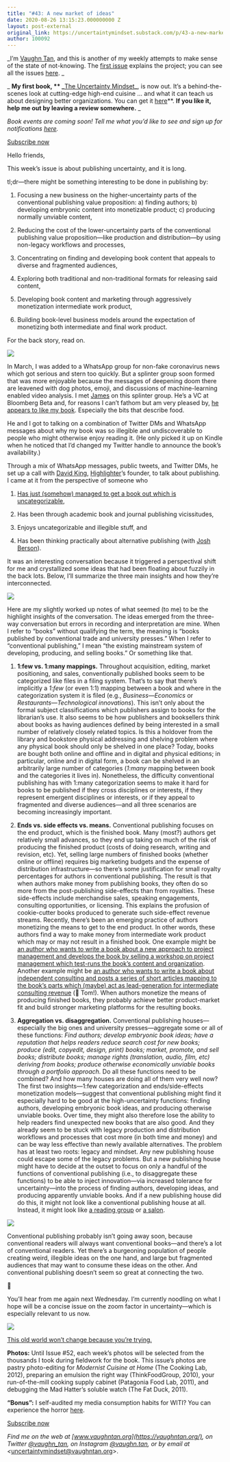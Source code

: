 ```yaml
---
title: "#43: A new market of ideas"
date: 2020-08-26 13:15:23.000000000 Z
layout: post-external
original_link: https://uncertaintymindset.substack.com/p/43-a-new-market-of-ideas
author: 100092
---
```


_I’m [Vaughn Tan](https://vaughntan.org/), and this is another of my weekly attempts to make sense of the state of not-knowing. The [first issue](https://uncertaintymindset.substack.com/p/the-uncertainty-mindset) explains the project; you can see all the issues [here](https://uncertaintymindset.substack.com/). _

_ **My first book, ** _**[The Uncertainty Mindset](https://uncertaintymindset.org/)**_**, is now out. It’s a behind-the-scenes look at cutting-edge high-end cuisine … and what it can teach us about designing better organizations. You can get it [here](https://uncertaintymindset.org/resources.html#buy)**. **If you like it, help me out by leaving a review somewhere.** _

_Book events are coming soon! Tell me what you’d like to see and sign up for notifications [here](https://forms.gle/LDs9ekaQxoRnLn5V6)._

[Subscribe now](https://uncertaintymindset.substack.com/subscribe?)

Hello friends,

This week’s issue is about publishing uncertainty, and it is long.

tl;dr—there might be something interesting to be done in publishing by:

1. Focusing a new business on the higher-uncertainty parts of the conventional publishing value proposition: a) finding authors; b) developing embryonic content into monetizable product; c) producing normally unviable content, 

2. Reducing the cost of the lower-uncertainty parts of the conventional publishing value proposition—like production and distribution—by using non-legacy workflows and processes,

3. Concentrating on finding and developing book content that appeals to diverse and fragmented audiences, 

4. Exploring both traditional and non-traditional formats for releasing said content,

5. Developing book content and marketing through aggressively monetization intermediate work product,

6. Building book-level business models around the expectation of monetizing both intermediate and final work product.

For the back story, read on.

[![](https://substackcdn.com/image/fetch/w_1456,c_limit,f_auto,q_auto:good,fl_progressive:steep/https%3A%2F%2Fbucketeer-e05bbc84-baa3-437e-9518-adb32be77984.s3.amazonaws.com%2Fpublic%2Fimages%2F7f02c104-ad21-4dc7-af04-905527197133_980x1306.jpeg)](https://substackcdn.com/image/fetch/f_auto,q_auto:good,fl_progressive:steep/https%3A%2F%2Fbucketeer-e05bbc84-baa3-437e-9518-adb32be77984.s3.amazonaws.com%2Fpublic%2Fimages%2F7f02c104-ad21-4dc7-af04-905527197133_980x1306.jpeg)

In March, I was added to a WhatsApp group for non-fake coronavirus news which got serious and stern too quickly. But a splinter group soon formed that was more enjoyable because the messages of deepening doom there are leavened with dog photos, emoji, and discussions of machine-learning enabled video analysis. I met [James](https://about.me/jamescham) on this splinter group. He’s a VC at Bloomberg Beta and, for reasons I can’t fathom but am very pleased by, [he appears to like my book](https://twitter.com/jamescham/status/1294758546802794496). Especially the bits that describe food.

He and I got to talking on a combination of Twitter DMs and WhatsApp messages about why my book was so illegible and undiscoverable to people who might otherwise enjoy reading it. (He only picked it up on Kindle when he noticed that I’d changed my Twitter handle to announce the book’s availability.)

Through a mix of WhatsApp messages, public tweets, and Twitter DMs, he set up a call with [David King](https://twitter.com/dksf), [Highlighter](https://highlighter.com/)’s founder, to talk about publishing. I came at it from the perspective of someone who

1. [Has just (somehow) managed to get a book out which is uncategorizable](https://uncertaintymindset.substack.com/p/40-trials-and-tribulations), 

2. Has been through academic book and journal publishing vicissitudes, 

3. Enjoys uncategorizable and illegible stuff, and 

4. Has been thinking practically about alternative publishing (with [Josh Berson](https://joshberson.net/)). 

It was an interesting conversation because it triggered a perspectival shift for me and crystallized some ideas that had been floating about fuzzily in the back lots. Below, I’ll summarize the three main insights and how they’re interconnected.

[![](https://substackcdn.com/image/fetch/w_1456,c_limit,f_auto,q_auto:good,fl_progressive:steep/https%3A%2F%2Fbucketeer-e05bbc84-baa3-437e-9518-adb32be77984.s3.amazonaws.com%2Fpublic%2Fimages%2Fe5e5d56d-34ba-409d-a26a-4e8b68d5451d_919x1200.jpeg)](https://substackcdn.com/image/fetch/f_auto,q_auto:good,fl_progressive:steep/https%3A%2F%2Fbucketeer-e05bbc84-baa3-437e-9518-adb32be77984.s3.amazonaws.com%2Fpublic%2Fimages%2Fe5e5d56d-34ba-409d-a26a-4e8b68d5451d_919x1200.jpeg)

Here are my slightly worked up notes of what seemed (to me) to be the highlight insights of the conversation. The ideas emerged from the three-way conversation but errors in recording and interpretation are mine. When I refer to “books” without qualifying the term, the meaning is “books published by conventional trade and university presses.” When I refer to “conventional publishing,” I mean “the existing mainstream system of developing, producing, and selling books.” Or something like that.

1. **1:few vs. 1:many mappings.** Throughout acquisition, editing, market positioning, and sales, conventionally published books seem to be categorized like files in a filing system. That’s to say that there’s implicitly a _1:few_ (or even 1:1) mapping between a book and where in the categorization system it is filed (e.g., _Business—Economics_ or _Restaurants—Technological innovations_). This isn’t only about the formal subject classifications which publishers assign to books for the librarian’s use. It also seems to be how publishers and booksellers think about books as having audiences defined by being interested in a small number of relatively closely related topics. Is this a holdover from the library and bookstore physical addressing and shelving problem where any physical book should only be shelved in one place? Today, books are bought both online and offline and in digital and physical editions; in particular, online and in digital form, a book can be shelved in an arbitrarily large number of categories (_1:many_ mapping between book and the categories it lives in). Nonetheless, the difficulty conventional publishing has with 1:many categorization seems to make it hard for books to be published if they cross disciplines or interests, if they represent emergent disciplines or interests, or if they appeal to fragmented and diverse audiences—and all three scenarios are becoming increasingly important.

2. **Ends vs. side effects vs. means.** Conventional publishing focuses on the end product, which is the finished book. Many (most?) authors get relatively small advances, so they end up taking on much of the risk of producing the finished product (costs of doing research, writing and revision, etc). Yet, selling large numbers of finished books (whether online or offline) requires big marketing budgets and the expense of distribution infrastructure—so there’s some justification for small royalty percentages for authors in conventional publishing. The result is that when authors make money from publishing books, they often do so more from the post-publishing side-effects than from royalties. These side-effects include merchandise sales, speaking engagements, consulting opportunities, or licensing. This explains the profusion of cookie-cutter books produced to generate such side-effect revenue streams. Recently, there’s been an emerging practice of authors monetizing the means to get to the end product. In other words, these authors find a way to make money from intermediate work product which may or may not result in a finished book. One example might be [an author who wants to write a book about a new approach to project management and develops the book by selling a workshop on project management which test-runs the book’s content and organization](https://m.signalvnoise.com/how-i-wrote-shape-up/). Another example might be [an author who wants to write a book about independent consulting and posts a series of short articles mapping to the book’s parts which (maybe) act as lead-generation for intermediate consulting revenue](https://tomcritchlow.com/strategy/) (👋 Tom!). When authors monetize the means of producing finished books, they probably achieve better product-market fit and build stronger marketing platforms for the resulting books.

3. **Aggregation vs. disaggregation.** Conventional publishing houses—especially the big ones and university presses—aggregate some or all of these functions: _Find authors; develop embryonic book ideas; have a reputation that helps readers reduce search cost for new books; produce (edit, copyedit, design, print) books; market, promote, and sell books; distribute books; manage rights (translation, audio, film, etc) deriving from books; produce otherwise economically unviable books through a portfolio approach._ Do all these functions need to be combined? And how many houses are doing all of them very well now? The first two insights—1:few categorization and ends/side-effects monetization models—suggest that conventional publishing might find it especially hard to be good at the high-uncertainty functions: finding authors, developing embryonic book ideas, and producing otherwise unviable books. Over time, they might also therefore lose the ability to help readers find unexpected new books that are also good. And they already seem to be stuck with legacy production and distribution workflows and processes that cost more (in both time and money) and can be way less effective than newly available alternatives. The problem has at least two roots: legacy and mindset. Any new publishing house could escape some of the legacy problems. But a new publishing house might have to decide at the outset to focus on only a handful of the functions of conventional publishing (i.e., to disaggregate these functions) to be able to inject innovation—via increased tolerance for uncertainty—into the process of finding authors, developing ideas, and producing apparently unviable books. And if a new publishing house did do this, it might not look like a conventional publishing house at all. Instead, it might look like [a reading group](https://www.shortstory.club/) or [a salon](https://www.interintellect.com/).

[![](https://substackcdn.com/image/fetch/w_1456,c_limit,f_auto,q_auto:good,fl_progressive:steep/https%3A%2F%2Fbucketeer-e05bbc84-baa3-437e-9518-adb32be77984.s3.amazonaws.com%2Fpublic%2Fimages%2F3a514378-67ec-4aba-a6a9-f922d927c598_919x948.jpeg)](https://substackcdn.com/image/fetch/f_auto,q_auto:good,fl_progressive:steep/https%3A%2F%2Fbucketeer-e05bbc84-baa3-437e-9518-adb32be77984.s3.amazonaws.com%2Fpublic%2Fimages%2F3a514378-67ec-4aba-a6a9-f922d927c598_919x948.jpeg)

Conventional publishing probably isn’t going away soon, because conventional readers will always want conventional books—and there’s a lot of conventional readers. Yet there’s a burgeoning population of people creating weird, illegible ideas on the one hand, and large but fragmented audiences that may want to consume these ideas on the other. And conventional publishing doesn’t seem so great at connecting the two.

🤔

You’ll hear from me again next Wednesday. I’m currently noodling on what I hope will be a concise issue on the zoom factor in uncertainty—which is especially relevant to us now.

[![](https://substackcdn.com/image/fetch/w_1456,c_limit,f_auto,q_auto:good,fl_progressive:steep/https%3A%2F%2Fbucketeer-e05bbc84-baa3-437e-9518-adb32be77984.s3.amazonaws.com%2Fpublic%2Fimages%2Ff2c40718-b0f4-4238-9159-59edb6346907_980x1306.jpeg)](https://substackcdn.com/image/fetch/f_auto,q_auto:good,fl_progressive:steep/https%3A%2F%2Fbucketeer-e05bbc84-baa3-437e-9518-adb32be77984.s3.amazonaws.com%2Fpublic%2Fimages%2Ff2c40718-b0f4-4238-9159-59edb6346907_980x1306.jpeg)

[This old world won’t change because you’re trying.](https://music.youtube.com/watch?v=4mZfGZBQTZo&list=PLXy4K0Fov3l4nLLyoevBPaj3zlUfjF_J-)

**Photos:** Until Issue #52, each week’s photos will be selected from the thousands I took during fieldwork for the book. This issue’s photos are pastry photo-editing for _Modernist Cuisine at Home_ (The Cooking Lab, 2012), preparing an emulsion the right way (ThinkFoodGroup, 2010), your run-of-the-mill cooking supply cabinet (Patagonia Food Lab, 2011), and debugging the Mad Hatter’s soluble watch (The Fat Duck, 2011).

**“Bonus”:** I self-audited my media consumption habits for WITI? You can experience the horror [here](https://whyisthisinteresting.substack.com/p/why-is-this-interesting-the-monday-9d9).

[Subscribe now](https://uncertaintymindset.substack.com/subscribe?)

_Find me on the web at _[www.vaughntan.org](https://vaughntan.org/)_, on Twitter _[@vaughn\_tan](https://twitter.com/vaughn_tan)_, on Instagram _[@vaughn.tan](https://www.instagram.com/vaughn.tan/)_, or by email at \<_[uncertaintymindset@vaughntan.org](mailto:uncertaintymindset@vaughntan.org)\>.

